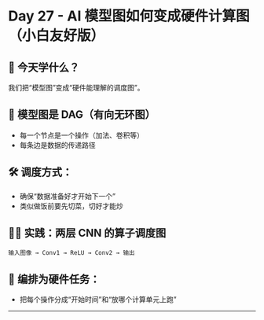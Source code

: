 # Day 27 - AI 模型图如何变成硬件计算图（小白友好版）

## 🔀 今天学什么？
我们把“模型图”变成“硬件能理解的调度图”。

## 🧮 模型图是 DAG（有向无环图）
- 每一个节点是一个操作（加法、卷积等）
- 每条边是数据的传递路径

## 🛠 调度方式：
- 确保“数据准备好才开始下一个”
- 类似做饭前要先切菜，切好才能炒

## 🧑‍🏫 实践：两层 CNN 的算子调度图
```
输入图像 → Conv1 → ReLU → Conv2 → 输出
```

## 🧩 编排为硬件任务：
- 把每个操作分成“开始时间”和“放哪个计算单元上跑”

---

